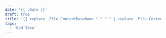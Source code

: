 ```yaml
---
date: '{{ .Date }}'
draft: true
title: '{{ replace .File.ContentBaseName "-" " " | replace .File.ContentBaseName "_" " " | title }}'
tags:
  - 'Bad Idea'
---
```

